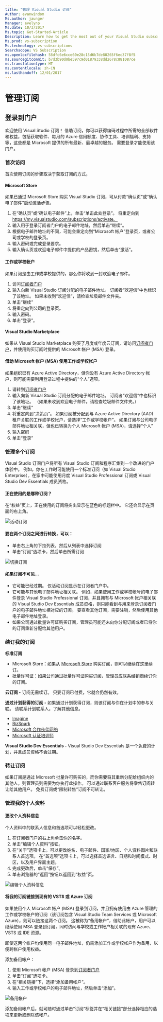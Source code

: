 ```yaml
---
title: "管理 Visual Studio 订阅"
Author: evanwindom
Ms.author: jaunger
Manager: evelynp
Ms.date: 10/3/2017
Ms.topic: Get-Started-Article
Description: Learn how to get the most out of your Visual Studio subscriptions.
Ms.prod: vs-subscription
Ms.technology: vs-subscriptions
Searchscope: VS Subscription
ms.openlocfilehash: 58dfc6e6cce60e28c15d6b7de80265f6ec37f8f5
ms.sourcegitcommit: b7d3b90d0be597c9d01879338dd2678c881087ce
ms.translationtype: HT
ms.contentlocale: zh-CN
ms.lasthandoff: 12/01/2017
---
```

# <a name="managing-subscriptions"></a>管理订阅
## <a name="signing-in-to-the-portal"></a>登录到门户
欢迎使用 Visual Studio 订阅！  借助订阅，你可以获得编码过程中所需的全部软件和权益，包括获取软件、每月的 Azure 信用额度、协作工具、培训福利、支持等，这些都是 Microsoft 提供的所有最新、最卓越的服务。  需要登录才能使用该门户。
### <a name="first-time-access"></a>首次访问
首次使用订阅的步骤取决于获取订阅的方式。  
#### <a name="microsoft-store"></a>Microsoft Store
如果已通过 Microsoft Store 购买 Visual Studio 订阅，可从付款“确认页”或“确认电子邮件”启动激活步骤。  
1.  在“确认页”或“确认电子邮件”上，单击“单击此处登录”。  将重定向到 https://my.visualstudio.com/subscriptions/activate。
2.  输入用于登录订阅者门户的电子邮件地址，然后单击“继续”。
3.  根据电子邮件地址的不同，可能会重定向到“Microsoft 帐户”登录页，或者公司或学校的登录页。
4.  输入密码或完成登录要求。
5.  输入确认页或欢迎电子邮件中提供的产品密钥，然后单击“激活”。

#### <a name="workschool-accounts"></a>工作或学校帐户
如果订阅是由工作或学校提供的，那么你将收到一封欢迎电子邮件。  
1.  访问[订阅者门户](https://my.visualstudio.com/)
2.  输入向新 Visual Studio 订阅分配的电子邮件地址。 订阅者“欢迎信”中也标识了该地址。 如果未收到“欢迎信”，请检查垃圾邮件文件夹。
3.  单击“继续”
4.  将重定向到公司的登录页。
5.  输入密码。
6.  单击“登录”。

#### <a name="visual-studio-marketplace"></a>Visual Studio Marketplace 
如果从 Visual Studio Marketplace 购买了月度或年度云订阅，请访问[订阅者门户](https://my.visualstudio.com/)，并使用购买订阅时提供的 Microsoft 帐户 (MSA) 登录。
#### <a name="using-a-workschool-account-with-a-microsoft-account-msa"></a>借助 Microsoft 帐户 (MSA) 使用工作或学校帐户
如果组织已有 Azure Active Directory，但你没有 Azure Active Directory 帐户，则可能需要利用登录过程中提供的“个人”选项。
1.  请转到[订阅者门户](https://my.visualstudio.com)
2.  输入向新 Visual Studio 订阅分配的电子邮件地址。 订阅者“欢迎信”中也标识了该地址。  （如果未收到欢迎电子邮件，请检查垃圾邮件文件夹。）
3.  单击“继续”
4.  将重定向到“决策页”。   如果订阅被分配到与 Azure Active Directory (AAD) 租户关联的工作或学校帐户，请选择“工作或学校帐户”。  如果订阅与公司电子邮件地址相关联，但也已转换为个人 Microsoft 帐户 (MSA)，请选择“个人”
5.  输入密码
6.  单击“登录” 

### <a name="managing-multiple-subscriptions"></a>管理多个订阅
Visual Studio 订阅门户将所有 Visual Studio 订阅和程序汇集到一个改进的门户体验中。  例如，你在工作时可能使用一个标准订阅（如 Visual Studio Enterprise），在家中可能使用月度 Visual Studio Professional 订阅或 Visual Studio Dev Essentials 成员资格。 
#### <a name="which-subscription-am-i-using"></a>正在使用的是哪种订阅？
在“权益”页上，正在使用的订阅将突出显示在蓝色的标题栏中。  它还会显示在页面的右上角。

![活动订阅](_img\manage-vs-subscriptions\current-subscription-cropped.png)

#### <a name="to-switch-between-subscriptions-you-can"></a>要在两个订阅之间进行转换，可以：
- 单击右上角的下拉列表，然后从列表中选择订阅
- 单击“订阅”选项卡，然后单击所需订阅

![切换订阅](_img\manage-vs-subscriptions\change-subscription-resized.png)

#### <a name="if-your-subscription-is-not-visible"></a>如果订阅不可见...
- 它可能已经过期。  仅活动订阅显示在订阅者门户中。
- 它可能与其他电子邮件地址相关联。 例如，如果使用工作或学校帐号的电子邮件登录 Visual Studio Professional 订阅，并且拥有与 Microsoft 帐户相关联的 Visual Studio Dev Essentials 成员资格，则只能看到与用来登录订阅者门户的电子邮件地址相对应的订阅。  要查看其他订阅，需要注销，然后使用其他电子邮件地址登录。
- 如果公司通过批量许可证购买订阅，管理员可能还未向你分配订阅或者已将你的订阅重新分配给其他用户。  

### <a name="renewing-my-subscriptions"></a>续订我的订阅
**标准订阅**
- Microsoft Store：如果从 [Microsoft Store](http://www.microsoft.com/store) 购买订阅，则可以继续在这里续订。 
- 批量许可证：如果公司通过批量许可证购买订阅，管理员应联系经销商续订你的订阅。

**云订阅 -** 订阅无需续订。  只要订阅已付费，它就会仍然有效。 

**通过计划获得的订阅 -** 如果通过计划获得订阅，则该订阅与你在计划中的参与关联。  请联系计划联系人，了解其他信息。 
- [Imagine](https://imagine.microsoft.com/about)
- [BizSpark](https://bizspark.microsoft.com/About/Offers)
- [Microsoft 合作伙伴网络](https://partner.microsoft.com/en-us)
- [Microsoft 认证培训师](https://www.microsoft.com/en-us/learning/mct-certification.aspx)

**Visual Studio Dev Essentials -** Visual Studio Dev Essentials 是一个免费的计划，并且成员资格不会过期。  

### <a name="transferring-subscriptions"></a>转让订阅
如果订阅是通过 Microsoft 批量许可购买的，而你需要将其重新分配给组织内的其他人，则管理员则需要为你执行此操作。 可以通过联系客户服务将零售订阅转让给其他用户。  免费订阅或“限制转售”订阅不可转让。 


### <a name="managing-my-profile"></a>管理我的个人资料

#### <a name="changing-profile-information"></a>更改个人资料信息
个人资料中的联系人信息和首选项可以轻松更改。  
1.  在订阅者门户的右上角单击你的名字。
2.  单击“编辑个人资料”按钮。
3.  在“关于”选项卡上，可以更改姓名、电子邮件、国家/地区、个人资料图片和联系人首选项。  在“首选项”选项卡上，可以选择首选语言、日期和时间模式、时区，以及用户界面主题。  
4.  完成更改后，单击“保存”。 
5.  单击浏览器的“返回”按钮以返回到“权益”页。 

![编辑个人资料信息](_img\manage-vs-subscriptions\edit-profile-resized.png)

#### <a name="linking-my-subscription-to-existing-vsts-or-azure-subscriptions"></a>将我的订阅链接到现有的 VSTS 或 Azure 订阅
如果使用个人 Microsoft 帐户 (MSA) 登录到订阅，并且拥有使用由 Azure 管理的工作或学校帐户的订阅（该订阅包含 Visual Studio Team Services 或 Microsoft Azure），则可以链接这两个订阅。 这被称为“备用帐户”，借助此帐户，用户可以继续使用 MSA 登录到订阅，同时访问与学校或工作帐户相关联的现有 Azure、VSTS 或 IDE 资源。 

即使这两个帐户均使用同一电子邮件地址，仍需添加工作或学校帐户作为备用，以便跨帐户使用权益。 

添加备用帐户：
1. 使用 Microsoft 帐户 (MSA) 登录到[订阅者门户](https://my.visualstudio.com)
2. 单击“订阅”选项卡。
3. 在“相关链接”下，选择“添加备用帐户”。
4. 输入工作或学校帐户的电子邮件地址，然后单击“添加”。 

![备用帐户](_img\manage-vs-subscriptions\alternate-account-resized.png)

添加备用帐户后，就可随时通过单击“订阅”标签并在“相关链接”部分选择相应的选项来更新或删除该帐户。  
